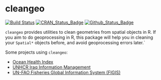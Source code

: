 cleangeo
========

[![Build Status](https://travis-ci.org/eblondel/cleangeo.svg?branch=master)](https://travis-ci.org/eblondel/cleangeo)
[![CRAN_Status_Badge](http://www.r-pkg.org/badges/version/cleangeo)](http://cran.r-project.org/package=cleangeo)
[![Github_Status_Badge](https://img.shields.io/badge/Github-0.1--1-blue.svg)](https://github.com/eblondel/cleangeo)

``cleangeo`` provides utilities to clean geometries from spatial objects in R. If you aim to do geoprocessing in R, this package will help you in cleaning your ``Spatial*`` objects before, and avoid geoprocessing errors later.`

Some projects using ``cleangeo``:

* [Ocean Health Index](https://github.com/OHI-Science)
* [UNHCR Iraq Information Management](https://github.com/unhcr-iraq)
* [UN-FAO Fisheries Global Information System (FIGIS)](https://github.com/openfigis)
